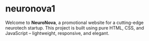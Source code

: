 # neuronova1
Welcome to **NeuroNova**, a promotional website for a cutting-edge neurotech startup. This project is built using pure HTML, CSS, and JavaScript – lightweight, responsive, and elegant.
